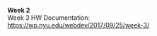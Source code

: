 <strong> Week 2 </strong><br>
Week 3 HW Documentation:<br>
https://wp.nyu.edu/webdev/2017/09/25/week-3/